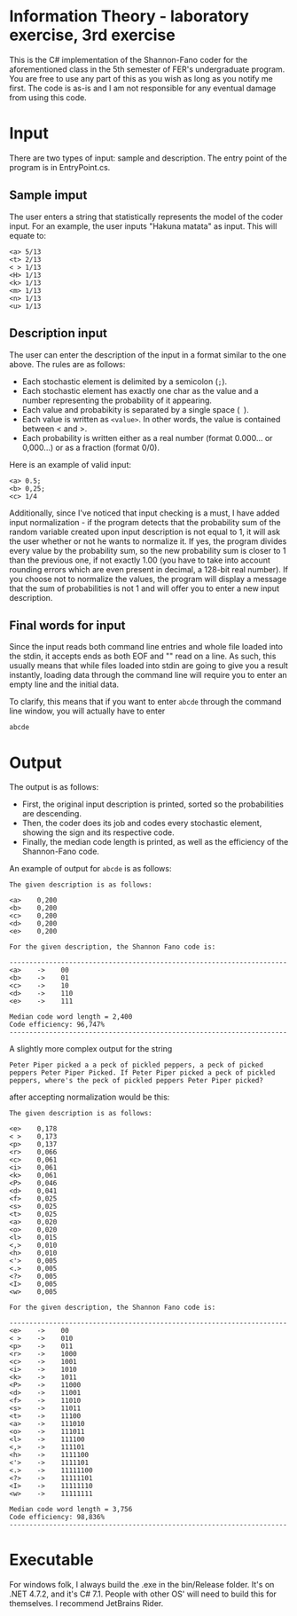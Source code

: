 # Information Theory - laboratory exercise, 3rd exercise

This is the C# implementation of the Shannon-Fano coder for the aforementioned class in the 5th semester of FER's undergraduate program. You are free to use any part of this as you wish as long as you notify me first. The code is as-is and I am not responsible for any eventual damage from using this code.

# Input

There are two types of input: sample and description. The entry point of the program is in EntryPoint.cs.

## Sample imput

The user enters a string that statistically represents the model of the coder input. For an example, the user inputs "Hakuna matata" as input. This will equate to:

```
<a> 5/13
<t> 2/13
< > 1/13
<H> 1/13
<k> 1/13
<m> 1/13
<n> 1/13
<u> 1/13
```

## Description input

The user can enter the description of the input in a format similar to the one above. The rules are as follows:

- Each stochastic element is delimited by a semicolon (`;`).
- Each stochastic element has exactly one char as the value and a number representing the probability of it appearing.
- Each value and probabikity is separated by a single space (` `).
- Each value is written as `<value>`. In other words, the value is contained between < and >.
- Each probability is written either as a real number (format 0.000... or 0,000...) or as a fraction (format 0/0).
  
Here is an example of valid input:

```
<a> 0.5;
<b> 0,25;
<c> 1/4
```
  
Additionally, since I've noticed that input checking is a must, I have added input normalization - if the program detects that the probability sum of the random variable created upon input description is not equal to 1, it will ask the user whether or not he wants to normalize it. If yes, the program divides every value by the probability sum, so the new probability sum is closer to 1 than the previous one, if not exactly 1.00 (you have to take into account rounding errors which are even present in decimal, a 128-bit real number). If you choose not to normalize the values, the program will display a message that the sum of probabilities is not 1 and will offer you to enter a new input description.

## Final words for input

Since the input reads both command line entries and whole file loaded into the stdin, it accepts ends as both EOF and "" read on a line. As such, this usually means that while files loaded into stdin are going to give you a result instantly, loading data through the command line will require you to enter an empty line and the initial data.

To clarify, this means that if you want to enter `abcde` through the command line window, you will actually have to enter

```
abcde

```


# Output

The output is as follows:

- First, the original input description is printed, sorted so the probabilities are descending.
- Then, the coder does its job and codes every stochastic element, showing the sign and its respective code.
- Finally, the median code length is printed, as well as the efficiency of the Shannon-Fano code.

An example of output for `abcde` is as follows:

```
The given description is as follows:

<a>    0,200
<b>    0,200
<c>    0,200
<d>    0,200
<e>    0,200

For the given description, the Shannon Fano code is:

----------------------------------------------------------------------
<a>    ->    00
<b>    ->    01
<c>    ->    10
<d>    ->    110
<e>    ->    111

Median code word length = 2,400
Code efficiency: 96,747%
----------------------------------------------------------------------
```

A slightly more complex output for the string
```
Peter Piper picked a a peck of pickled peppers, a peck of picked peppers Peter Piper Picked. If Peter Piper picked a peck of pickled peppers, where's the peck of pickled peppers Peter Piper picked?
```

after accepting normalization would be this:

```
The given description is as follows:

<e>    0,178
< >    0,173
<p>    0,137
<r>    0,066
<c>    0,061
<i>    0,061
<k>    0,061
<P>    0,046
<d>    0,041
<f>    0,025
<s>    0,025
<t>    0,025
<a>    0,020
<o>    0,020
<l>    0,015
<,>    0,010
<h>    0,010
<'>    0,005
<.>    0,005
<?>    0,005
<I>    0,005
<w>    0,005

For the given description, the Shannon Fano code is:

----------------------------------------------------------------------
<e>    ->    00
< >    ->    010
<p>    ->    011
<r>    ->    1000
<c>    ->    1001
<i>    ->    1010
<k>    ->    1011
<P>    ->    11000
<d>    ->    11001
<f>    ->    11010
<s>    ->    11011
<t>    ->    11100
<a>    ->    111010
<o>    ->    111011
<l>    ->    111100
<,>    ->    111101
<h>    ->    1111100
<'>    ->    1111101
<.>    ->    11111100
<?>    ->    11111101
<I>    ->    11111110
<w>    ->    11111111

Median code word length = 3,756
Code efficiency: 98,836%
----------------------------------------------------------------------
```

# Executable

For windows folk, I always build the .exe in the bin/Release folder. It's on .NET 4.7.2, and it's C# 7.1. People with other OS' will need to build this for themselves. I recommend JetBrains Rider.
